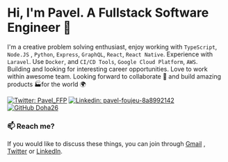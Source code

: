 # Hi, I'm Pavel. A Fullstack Software Engineer 🚀
I'm a creative problem solving enthusiast, enjoy working with  `TypeScript`, `Node.JS` , `Python`, `Express`, `GraphQL`, `React`, `React Native`. Experience with `Laravel`.
Use `Docker`, and `CI/CD Tools`, `Google Cloud Platform`, `AWS`.  
Building and looking for interesting career opportunities. Love to work within awesome team.
Looking forward to collaborate 🤝 and build amazing products 🏭for the world 🌍

 [![Twitter: Pavel_FFP](https://img.shields.io/twitter/follow/Pavel_FFP?style=social)](https://twitter.com/Pavel_FFP)
   [![Linkedin: pavel-foujeu-8a8992142](https://img.shields.io/badge/-Pavel%20Foujeu%20-blue?style=flat-square&logo=Linkedin&logoColor=white&link=https://www.linkedin.com/in/pavel-foujeu-8a8992142/)](https://www.linkedin.com/in/pavel-foujeu-8a8992142/)
   [![GitHub Doha26](https://img.shields.io/github/followers/Doha26?label=follow&style=social)](https://github.com/Doha26)

### 📫 Reach me?
If you would like to discuss these things, you can join through [Gmail](mailto:foujeupavel@gmail.com) , [Twitter](https://twitter.com/Pavel_FFP) or [LinkedIn](https://www.linkedin.com/in/pavel-foujeu-8a8992142/).
